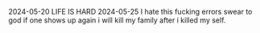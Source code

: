 2024-05-20
LIFE IS HARD
2024-05-25
I hate this fucking errors 
swear to god if one shows up again i will kill my family after i killed my self.


